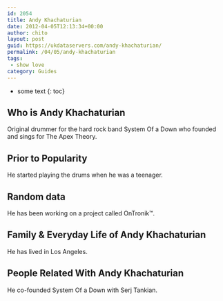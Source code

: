 ```yaml
---
id: 2054
title: Andy Khachaturian
date: 2012-04-05T12:13:34+00:00
author: chito
layout: post
guid: https://ukdataservers.com/andy-khachaturian/
permalink: /04/05/andy-khachaturian
tags:
 - show love
category: Guides
---
```


* some text
{: toc}


## Who is  Andy Khachaturian
                  
                  
                  
Original drummer for the hard rock band System Of a Down who founded and sings for The Apex Theory.
                  
                
                
                
## Prior to Popularity 
                  
                  
                  
He started playing the drums when he was a teenager.
                  
                
                
                
## Random data 
                  
                  
                  
He has been working on a project called OnTronik™.
                  
                
                
                
## Family & Everyday Life of Andy Khachaturian
                  
                  
                  
He has lived in Los Angeles. 
                  
                
                
                
## People Related With  Andy Khachaturian
                  
                  
                  
He co-founded System Of a Down with Serj Tankian.
                  
                
              
            
          
          
          
    
    
  
